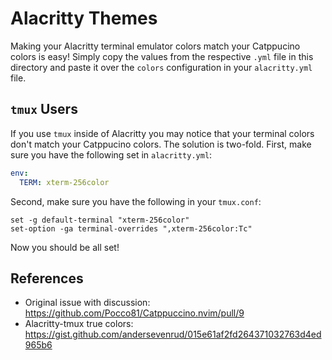 # Alacritty Themes

Making your Alacritty terminal emulator colors match your Catppucino colors is
easy! Simply copy the values from the respective `.yml` file in this directory
and paste it over the `colors` configuration in your `alacritty.yml` file.

## `tmux` Users

If you use `tmux` inside of Alacritty you may notice that your terminal colors
don't match your Catppucino colors. The solution is two-fold. First, make sure
you have the following set in `alacritty.yml`:

```yml
env:
  TERM: xterm-256color
```

Second, make sure you have the following in your `tmux.conf`:

```
set -g default-terminal "xterm-256color"
set-option -ga terminal-overrides ",xterm-256color:Tc"
```

Now you should be all set!

## References
+ Original issue with discussion: https://github.com/Pocco81/Catppuccino.nvim/pull/9
+ Alacritty-tmux true colors: https://gist.github.com/andersevenrud/015e61af2fd264371032763d4ed965b6
